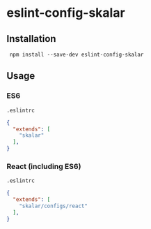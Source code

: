 # eslint-config-skalar

## Installation
```shell
 npm install --save-dev eslint-config-skalar
```

## Usage

### ES6

`.eslintrc`
```json
{
  "extends": [
    "skalar"
  ],
}
```

### React (including ES6)

`.eslintrc`

```json
{
  "extends": [
    "skalar/configs/react"
  ],
}
```

